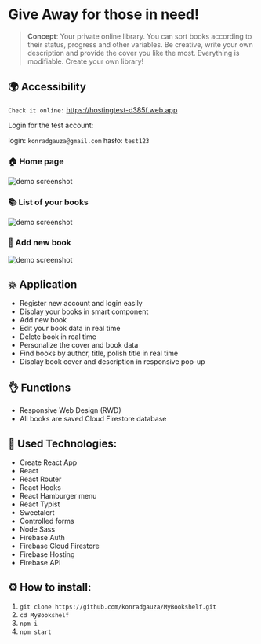 # Give Away for those in need!

> **Concept**: Your private online library. You can sort books according to their status, progress and other variables. Be creative, write your own description and provide the cover you like the most. Everything is modifiable. Create your own library!




## 🌍 Accessibility

```Check it online:``` https://hostingtest-d385f.web.app

Login for the test account:

login: ```konradgauza@gmail.com```
hasło: ```test123```
### 🏠 Home page
![demo screenshot](./src/assets/home.png)
### 📚 List of your books
![demo screenshot](./src/assets/bookList.png)
### 📝 Add new book
![demo screenshot](./src/assets/form.png)


## 💥 Application

- Register new account and login easily
- Display your books in smart component
- Add new book
- Edit your book data in real time
- Delete book in real time
- Personalize the cover and book data
- Find books by author, title, polish title in real time
- Display book cover and description in responsive pop-up

## 👌 Functions
* Responsive Web Design (RWD)
* All books are saved Cloud Firestore database

## 📓 Used Technologies:

- Create React App
- React
- React Router
- React Hooks
- React Hamburger menu
- React Typist
- Sweetalert
- Controlled forms
- Node Sass
- Firebase Auth
- Firebase Cloud Firestore
- Firebase Hosting
- Firebase API


## ⚙️ How to install:
1. ``` git clone https://github.com/konradgauza/MyBookshelf.git ```
2. ``` cd MyBookshelf ```
3. ``` npm i ```
4. ``` npm start ```
